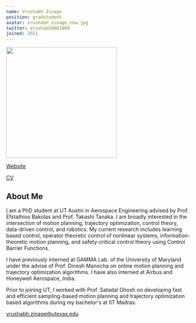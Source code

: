 ```yaml
---
name: Vrushabh Zinage
position: gradstudent
avatar: vrushabh_zinage_new.jpg
twitter: Vrushab50081009
joined: 2021
---
```


<img width="300" src="{{site.baseurl}}/images/people/{{page.avatar}}" data-action="zoom">

<i class="fa fa-newspaper-o"></i> <a href="https://vrushabh27.github.io/vrushabh_zinage/" target="_blank">Website</a>


<i class="fa fa-newspaper-o"></i> <a href="https://drive.google.com/file/d/1-08Pp6lsNAV6lk-WVpyD-QNfYYHnDDJY/view?usp=sharing" target="_blank">CV</a>




## About Me
[I](https://www.linkedin.com/in/vrushabh-zinage/) am a PhD student at UT Austin in Aerospace Engineering advised by Prof. Efstathios Bakolas and Prof. Takashi Tanaka. I am broadly interested in the intersection of motion planning, trajectory optimization, control theory, data-driven control, and robotics. My current research includes learning based control, operator theoretic control of nonlinear systems, information-theoretic motion planning, and safety-critical control theory using Control Barrier Functions.

I have previously interned at GAMMA Lab. of the University of Maryland under the advise of Prof. Dinesh Manocha on online motion planning and trajectory optimization algorithms. I have also interned at Airbus and Honeywell Aerospace, India.

Prior to joining UT, I worked with Prof. Satadal Ghosh on developing fast and efficient sampling-based motion planning and trajectory optimization based algorithms during my bachelor's at IIT Madras.

<!-- ## My interests
Broadly interested in data, machine learning, and brains. I've done a lot of work with EEG and human memory in the past. Right now I'm excited about:
* Methods for rigorous uncertainty quantification, especially in deep learning
* Decoding brain activity using machine learning + applying to closed-loop algorithms
* Transfer learning / domain adaptation
* Open science initiatives, esp. tools for data standardization and sharing.  -->

vrushabh.zinage@utexas.edu
